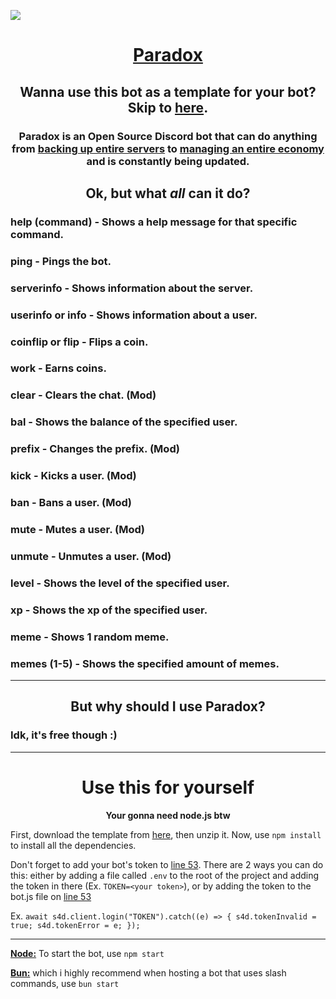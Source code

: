 <img src="https://github.com/ThatError404/ParadoxBot/blob/main/image.png?raw=true"></img>
<h1 align="center"><b><a href="https://discord.com/oauth2/authorize?client_id=1012959415768457238&permissions=8&scope=bot%20applications.commands">Paradox</a></b></h1>

<h2 align="center">Wanna use this bot as a template for your bot? Skip to <a href="https://github.com/ThatError404/ParadoxBot#use-this-for-yourself">here</a>.</h2>

<h3 align="center"><b>Paradox is an Open Source Discord bot that can do anything from <a href="https://github.com/ThatError404/ParadoxBot/new/main#backup">backing up entire servers</a> to <a href="https://github.com/ThatError404/ParadoxBot#bal---shows-the-balance-of-the-specified-user">managing an entire economy</a> and is constantly being updated.</b></h3>

<h2 align="center"><b>Ok, but what <i>all</i> can it do?</b></h2>
<h3><b>help (command)</b> - Shows a help message for that specific command.</b></h3>
<h3><b>ping</b> - Pings the bot.</h3>
<h3><b>serverinfo</b> - Shows information about the server.</h3>
<h3><b>userinfo or info</b> - Shows information about a user.</h3>
<h3><b>coinflip or flip</b> - Flips a coin.</h3>
<h3><b>work</b> - Earns coins.</h3>
<h3><b>clear</b> - Clears the chat. (Mod)</h3>
<h3><b>bal</b> - Shows the balance of the specified user.</h3>
<h3><b>prefix</b> - Changes the prefix. (Mod)</h3>
<h3><b>kick</b> - Kicks a user. (Mod)</h3>
<h3><b>ban</b> - Bans a user. (Mod)</h3>
<h3><b>mute</b> - Mutes a user. (Mod)</h3>
<h3><b>unmute</b> - Unmutes a user. (Mod)</h3>
<h3><b>level</b> - Shows the level of the specified user.</h3>
<h3><b>xp</b> - Shows the xp of the specified user.</h3>
<h3><b>meme</b> - Shows 1 random meme.</h3>
<h3><b>memes</b> (1-5) - Shows the specified amount of memes.</h3>

---
<h2 align="center"><b>But why should I use Paradox?</b></h2>
<h3>Idk, it's free though :)</h3>

------
<h1 align="center"><b>Use this for yourself</b></h3>
<p align="center"><b>Your gonna need node.js btw</b></p>

First, download the template from <a href="https://github.com/ThatError404/ParadoxBot/releases/tag/Template-v0.5">here</a>, then unzip it. Now, use `npm install` to install all the dependencies.

Don't forget to add your bot's token to <a href="https://github.com/ThatError404/ParadoxBot/blob/main/bot.js#L53">line 53</a>. There are 2 ways you can do this: either by adding a file called `.env` to the root of the project and adding the token in there (Ex. `TOKEN=<your token>`), or by adding the token to the bot.js file on <a href="https://github.com/ThatError404/ParadoxBot/blob/main/bot.js#L53">line 53</a>

Ex. `await s4d.client.login("TOKEN").catch((e) => { s4d.tokenInvalid = true; s4d.tokenError = e; });`

---

<a href="https://nodejs.org/en/"><b>Node:</b></a> To start the bot, use `npm start` 

<a href="https://bun.sh/"><b>Bun:</b></a> which i highly recommend when hosting a bot that uses slash commands, use `bun start`
